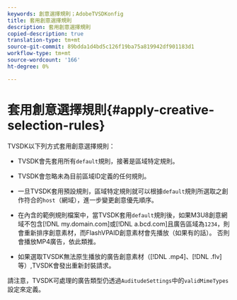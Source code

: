 ```yaml
---
keywords: 創意選擇規則；AdobeTVSDKonfig
title: 套用創意選擇規則
description: 套用創意選擇規則
copied-description: true
translation-type: tm+mt
source-git-commit: 89bdda1d4bd5c126f19ba75a819942df901183d1
workflow-type: tm+mt
source-wordcount: '166'
ht-degree: 0%

---
```



# 套用創意選擇規則{#apply-creative-selection-rules}

TVSDK以下列方式套用創意選擇規則：

* TVSDK會先套用所有`default`規則，接著是區域特定規則。
* TVSDK會忽略未為目前區域ID定義的任何規則。
* 一旦TVSDK套用預設規則，區域特定規則就可以根據`default`規則所選取之創作符合的`host`（網域），進一步變更創意優先順序。

* 在內含的範例規則檔案中，當TVSDK套用`default`規則後，如果M3U8創意網域不包含[!DNL my.domain.com]或[!DNL a.bcd.com]且廣告區域為`1234`，則會重新排序創意素材，而FlashVPAID創意素材會先播放（如果有的話）。 否則會播放MP4廣告，依此類推。

* 如果選取TVSDK無法原生播放的廣告創意素材（[!DNL .mp4]、[!DNL .flv]等）,TVSDK會發出重新封裝請求。

請注意，TVSDK可處理的廣告類型仍透過`AuditudeSettings`中的`validMimeTypes`設定來定義。